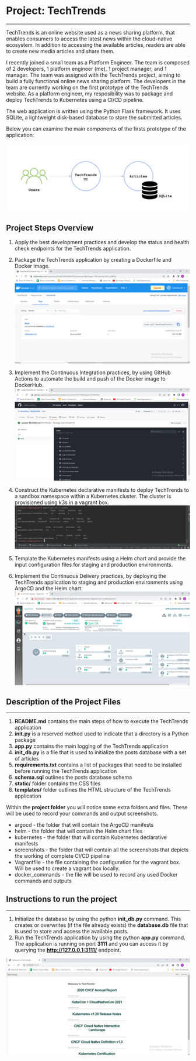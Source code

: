 # Project: TechTrends 
---
TechTrends is an online website used as a news sharing platform, that enables consumers to access the latest news within the cloud-native ecosystem. In addition to accessing the available articles, readers are able to create new media articles and share them.

I recently joined a small team as a Platform Engineer. The team is composed of 2 developers, 1 platform engineer (me), 1 project manager, and 1 manager. The team was assigned with the TechTrends project, aiming to build a fully functional online news sharing platform. The developers in the team are currently working on the first prototype of the TechTrends website. As a platform engineer, my resposibility was to package and deploy TechTrends to Kubernetes using a CI/CD pipeline.

The web application is written using the Python Flask framework. It uses SQLite, a lightweight disk-based database to store the submitted articles.

Below you can examine the main components of the firsts prototype of the application:

![TechTrends web application components](TechTrendsComponents.png)

## Project Steps Overview
1) Apply the best development practices and develop the status and health check endpoints for the TechTrends application.

2) Package the TechTrends application by creating a Dockerfile and Docker image.
![Dockerfile and Docker image](screenshots/ci-dockerhub.png)

3) Implement the Continuous Integration practices, by using GitHub Actions to automate the build and push of the Docker image to DockerHub.
![GitHub Actions](screenshots/ci-github-actions.png)

4) Construct the Kubernetes declarative manifests to deploy TechTrends to a sandbox namespace within a Kubernetes cluster. The cluster is provisioned using k3s in a vagrant box. 
![Kubernetes declarative manifests](screenshots/kubernetes-declarative-manifests.png)

5) Template the Kubernetes manifests using a Helm chart and provide the input configuration files for staging and production environments.

6) Implement the Continuous Delivery practices, by deploying the TechTrends application to staging and production environments using ArgoCD and the Helm chart. 
![Continuous Delivery using ArgoCD](screenshots/argocd-techtrends-staging.png)

## Description of the Project Files
---
1) **README.md** contains the main steps of how to execute the TechTrends application
2) **__init__.py** is a reserved method used to indicate that a directory is a Python package
3) **app.py** contains the main logging of the TechTrends application
4) **init_db.py** is a file that is used to initialize the posts database with a set of articles
5) **requirements.txt** contains a list of packages that need to be installed before running the TechTrends application
6) **schema.sql** outlines the posts database schema
7) **static/** folder contains the CSS files
8) **templates/** folder outlines the HTML structure of the TechTrends application

Within the **project folder** you will notice some extra folders and files. These will be used to record your commands and output screenshots.

- argocd - the folder that will contain the ArgoCD manifests
- helm - the folder that will contain the Helm chart files
- kubernetes - the folder that will contain Kubernetes declarative manifests
- screenshots - the folder that will contain all the screenshots that depicts the working of complete  CI/CD pipeline
- Vagrantfile - the file containing the configuration for the vagrant box. Will be used to create a vagrant box locally.
- docker_commands - the file will be used to record any used Docker commands and outputs

## Instructions to run the project
---
1) Initialize the database by using the python **init_db.py** command. This creates or overwrites (if the file already exists) the **database.db** file that is used to store and access the available posts.
2) Run the TechTrends application by using the python **app.py** command. The application is running on port **3111** and you can access it by querying the **http://127.0.0.1:3111/** endpoint.

![TechTrends Application](screenshots/docker-run-local.png)

